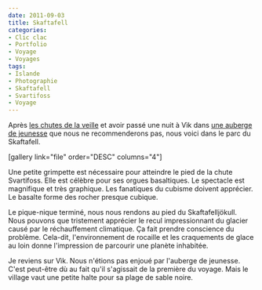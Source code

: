 ```yaml
---
date: 2011-09-03
title: Skaftafell
categories:
- Clic clac
- Portfolio
- Voyage
- Voyages
tags:
- Islande
- Photographie
- Skaftafell
- Svartifoss
- Voyage
---
```

Après <a href="https://www.clicclac.ch/2011/09/02/skogafoss/">les chutes de la veille</a> et avoir passé une nuit à Vìk dans <a href="https://www.hihostels.com/dba/hostels-V%C3%ADk-026025.en.htm">une auberge de jeunesse</a> que nous ne recommenderons pas, nous voici dans le parc du Skaftafell. <!--more-->

[gallery link="file" order="DESC" columns="4"]

Une petite grimpette est nécessaire pour atteindre le pied de la chute Svartifoss. Elle est célèbre pour ses orgues basaltiques. Le spectacle est magnifique et très graphique. Les fanatiques du cubisme doivent apprécier. Le basalte forme des rocher presque cubique.

Le pique-nique terminé, nous nous rendons au pied du Skaftafelljökull. Nous pouvons que tristement apprécier le recul impressionnant du glacier causé par le réchauffement climatique. Ça fait prendre conscience du problème. Cela-dit, l'environnement de rocaille et les craquements de glace au loin donne l'impression de parcourir une planète inhabitée.

Je reviens sur Vìk. Nous n'étions pas enjoué par l'auberge de jeunesse. C'est peut-être dù au fait qu'il s'agissait de la première du voyage. Mais le village vaut une petite halte pour sa plage de sable noire.

